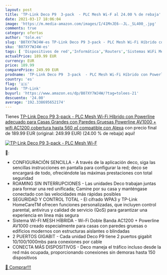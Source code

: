 ```yaml
---
layout: post
title: 'TP-Link Deco P9  3-pack  - PLC Mesh Wi-F al 24.00 % de rebaja'
date: 2021-03-17 18:06:04
image: 'https://m.media-amazon.com/images/I/41MnJE6--JL._SL400_.jpg'
comments: true
category: ofertas
author: 'tole.es'
slug: 'B07XY7WJ4W-es TP-Link Deco P9 3-pack - PLC Mesh Wi-Fi Híbrido con...'
sku: 'B07XY7WJ4W-es'
tags: [ 'Dispositivos de red','Informática','Routers','Sistemas WiFi Mesh','alexa','tp-link', ]
actualPrice: 189.99 EUR
currency: EUR
price: 189.99
comparePrice: 249.99 EUR
prodname: 'TP-Link Deco P9  3-pack  - PLC Mesh Wi-Fi Híbrido con Powerline  adecuado para Casas Grandes con Paredes Gruesas  Powerline AV1000 + wifi AC1200  cobertura hasta 560 ㎡  compatible con Alexa'
country: 'es'
flag: '🇪🇸'
brand: 'TP-Link'
buyurl: 'https://www.amazon.es/dp/B07XY7WJ4W/?tag=tolees-21'
descuento: '24.00'
average: '192.338695652174'
---
```


Tienes [TP-Link Deco P9  3-pack  - PLC Mesh Wi-Fi Híbrido con Powerline  adecuado para Casas Grandes con Paredes Gruesas  Powerline AV1000 + wifi AC1200  cobertura hasta 560 ㎡  compatible con Alexa](https://www.amazon.es/dp/B07XY7WJ4W/?tag=tolees-21) con precio final de  189.99 EUR (original: 249.99 EUR) (24.00 %  de rebaja) aqui!

[![TP-Link Deco P9  3-pack  - PLC Mesh Wi-F](https://m.media-amazon.com/images/I/41MnJE6--JL._SL400_.jpg)](https://www.amazon.es/dp/B07XY7WJ4W/?tag=tolees-21)

🔎:

- CONFIGURACIÓN SENCILLA - A través de la aplicación deco, siga las sencillas instrucciones en pantalla para configurar la red; deco se encargará de todo, ofreciéndote las máximas prestaciones con total seguridad
- ROAMING SIN INTERRUPCIONES - Las unidades Deco trabajan juntas para formar una red unificada; Camine por su casa y manténgase conectado con las velocidades más rápidas posibles
- SEGURIDAD Y CONTROL TOTAL - El cifrado WPA3 y TP-Link HomeCareTM ofrecen funciones personalizadas, que incluyen control parental, antivirus y calidad de servicio (QoS) para garantizar una experiencia en línea más segura
- Sistema WI-FI MESH HÍBRIDA - Wi-Fi Doble Banda AC1200 + Powerline AV1000 creado especialmente para casas con paredes gruesas o edificios modernos con estructuras aislantes o blindadas
- 2 PUERTOS GIGABIT - Cada unidad Deco P9 tiene 2 puertos gigabit 10/100/1000mbs para conexiones por cable
- CONECTA MÁS DISPOSITIVOS - Deco maneja el tráfico incluso desde la red más ocupada, proporcionando conexiones sin demoras hasta 150 dispositivos

[🛒 Comprar!!!](https://www.amazon.es/dp/B07XY7WJ4W/?tag=tolees-21)
